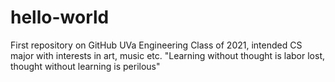 # hello-world
First repository on GitHub 
UVa Engineering Class of 2021, intended CS major with interests in art, music etc. 
"Learning without thought is labor lost, thought without learning is perilous" 
